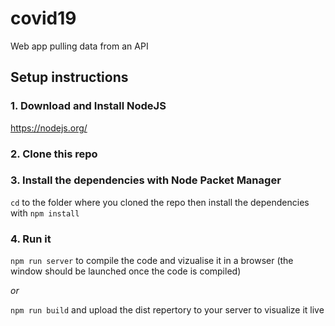 # covid19
Web app pulling data from an API

## Setup instructions

### 1. Download and Install NodeJS
https://nodejs.org/

### 2. Clone this repo

### 3. Install the dependencies with Node Packet Manager
`cd` to the folder where you cloned the repo then install the dependencies with `npm install`

### 4. Run it
`npm run server` to compile the code and vizualise it in a browser (the window should be launched once the code is compiled)

_or_

`npm run build` and upload the dist repertory to your server to visualize it live
